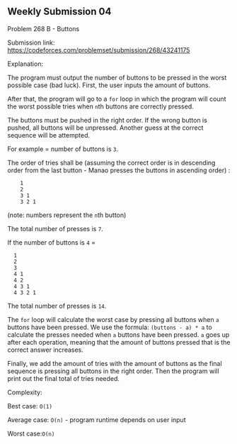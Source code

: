 Weekly Submission 04
------------------
Problem 268 B - Buttons

Submission link: https://codeforces.com/problemset/submission/268/43241175

Explanation:

The program must output the number of buttons to be pressed in the worst possible case (bad luck). First, the user inputs the amount of buttons.

After that, the program will go to a ```for``` loop in which the program will count the worst possible tries when ```n```th buttons are
correctly pressed.

The buttons must be pushed in the right order. If the wrong button is pushed, all buttons will be unpressed. Another guess at the correct sequence will be attempted.

For example = number of buttons is ```3```.

The order of tries shall be (assuming the correct order is in descending order from the last button - Manao presses the buttons in ascending order) :
```
    1
    2
    3 1
    3 2 1
```
(note: numbers represent the ```n```th button)

The total number of presses is ```7```.

If the number of buttons is ```4``` =
```
  1
  2
  3
  4 1
  4 2
  4 3 1
  4 3 2 1
```
The total number of presses is ```14```.

The ```for``` loop will calculate the worst case by pressing all buttons when ```a``` buttons have been pressed. We use the formula:
```(buttons - a) * a```
to calculate the presses needed when ```a``` buttons have been pressed. ```a``` goes up after each operation, meaning that the amount of buttons pressed that is the correct answer increases.

Finally, we add the amount of tries with the amount of buttons as the final sequence is pressing all buttons in the right order. Then the program will print out the final total of tries needed.

Complexity:

Best case: ```O(1)```

Average case: ```O(n)``` - program runtime depends on user input

Worst case:```O(n)```
